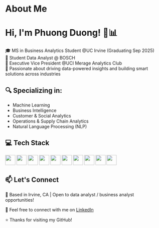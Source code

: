 # About Me

# Hi, I'm Phuong Duong! 🌟📊

🎓 MS in Business Analytics Student @UC Irvine (Graduating Sep 2025)  
💼 Student Data Analyst @ BOSCH  
👥 Executive Vice President @UCI Merage Analytics Club  
📌 Passionate about driving data-powered insights and building smart solutions across industries  

## 🔍 Specializing in: 
- Machine Learning  
- Business Intelligence  
- Customer & Social Analytics    
- Operations & Supply Chain Analytics  
- Natural Language Processing (NLP)  

## 💻 Tech Stack
<p>
  <img src="https://img.shields.io/badge/-MySQL-005C84?style=for-the-badge&logo=mysql&logoColor=white" height="32"/>
  <img src="https://img.shields.io/badge/-Python-3776AB?style=for-the-badge&logo=python&logoColor=white" height="32"/>
  <img src="https://img.shields.io/badge/-R-276DC3?style=for-the-badge&logo=r&logoColor=white" height="32"/>
  <img src="https://img.shields.io/badge/-Power%20BI-F2C811?style=for-the-badge&logo=powerbi" height="32"/>
  <img src="https://img.shields.io/badge/-Tableau-E97627?style=for-the-badge&logo=tableau&logoColor=white" height="32"/>
  <img src="https://img.shields.io/badge/-Markdown-000000?style=for-the-badge&logo=markdown" height="32"/>
  <img src="https://img.shields.io/badge/-Git-F05032?style=for-the-badge&logo=git&logoColor=white" height="32"/>
  <img src="https://img.shields.io/badge/-NumPy-013243?style=for-the-badge&logo=numpy" height="32"/>
  <img src="https://img.shields.io/badge/-Pandas-150458?style=for-the-badge&logo=pandas" height="32"/>
  <img src="https://img.shields.io/badge/-SPSS-2C2C2C?style=for-the-badge" height="32"/>
</p>

## 📫 Let's Connect

📍 Based in Irvine, CA | Open to data analyst / business analyst opportunities!

🔗 Feel free to connect with me on [LinkedIn](https://www.linkedin.com/in/phuongduong11/)

⭐️ Thanks for visiting my GitHub!

